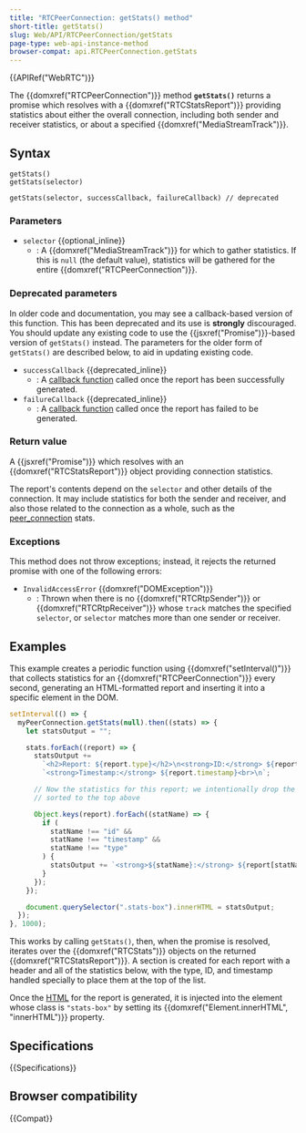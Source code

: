 ```yaml
---
title: "RTCPeerConnection: getStats() method"
short-title: getStats()
slug: Web/API/RTCPeerConnection/getStats
page-type: web-api-instance-method
browser-compat: api.RTCPeerConnection.getStats
---
```


{{APIRef("WebRTC")}}

The {{domxref("RTCPeerConnection")}} method **`getStats()`** returns a promise which resolves with a {{domxref("RTCStatsReport")}} providing statistics about either the overall connection, including both sender and receiver statistics, or about a specified {{domxref("MediaStreamTrack")}}.

## Syntax

```js-nolint
getStats()
getStats(selector)

getStats(selector, successCallback, failureCallback) // deprecated
```

### Parameters

- `selector` {{optional_inline}}
  - : A {{domxref("MediaStreamTrack")}} for which to gather statistics.
    If this is `null` (the default value), statistics will be gathered for the entire {{domxref("RTCPeerConnection")}}.

### Deprecated parameters

In older code and documentation, you may see a callback-based version of this function.
This has been deprecated and its use is **strongly** discouraged.
You should update any existing code to use the {{jsxref("Promise")}}-based version of `getStats()` instead.
The parameters for the older form of `getStats()` are described below, to aid in updating existing code.

- `successCallback` {{deprecated_inline}}
  - : A [callback function](/en-US/docs/Glossary/Callback_function) called once the report has been successfully generated.
- `failureCallback` {{deprecated_inline}}
  - : A [callback function](/en-US/docs/Glossary/Callback_function) called once the report has failed to be generated.

### Return value

A {{jsxref("Promise")}} which resolves with an {{domxref("RTCStatsReport")}} object providing connection statistics.

The report's contents depend on the `selector` and other details of the connection.
It may include statistics for both the sender and receiver, and also those related to the connection as a whole, such as the [peer_connection](/en-US/docs/Web/API/RTCStatsReport/peer_connection_stats) stats.

### Exceptions

This method does not throw exceptions; instead, it rejects the returned promise with one of the following errors:

- `InvalidAccessError` {{domxref("DOMException")}}
  - : Thrown when there is no {{domxref("RTCRtpSender")}} or {{domxref("RTCRtpReceiver")}} whose `track` matches the specified `selector`, or `selector` matches more than one sender or receiver.

## Examples

This example creates a periodic function using {{domxref("setInterval()")}} that collects statistics for an {{domxref("RTCPeerConnection")}} every second, generating an HTML-formatted report and inserting it into a specific element in the DOM.

```js
setInterval(() => {
  myPeerConnection.getStats(null).then((stats) => {
    let statsOutput = "";

    stats.forEach((report) => {
      statsOutput +=
        `<h2>Report: ${report.type}</h2>\n<strong>ID:</strong> ${report.id}<br>\n` +
        `<strong>Timestamp:</strong> ${report.timestamp}<br>\n`;

      // Now the statistics for this report; we intentionally drop the ones we
      // sorted to the top above

      Object.keys(report).forEach((statName) => {
        if (
          statName !== "id" &&
          statName !== "timestamp" &&
          statName !== "type"
        ) {
          statsOutput += `<strong>${statName}:</strong> ${report[statName]}<br>\n`;
        }
      });
    });

    document.querySelector(".stats-box").innerHTML = statsOutput;
  });
}, 1000);
```

This works by calling `getStats()`, then, when the promise is resolved, iterates over the {{domxref("RTCStats")}} objects on the returned {{domxref("RTCStatsReport")}}.
A section is created for each report with a header and all of the statistics below, with the type, ID, and timestamp handled specially to place them at the top of the list.

Once the [HTML](/en-US/docs/Web/HTML) for the report is generated, it is injected into the element whose class is `"stats-box"` by setting its {{domxref("Element.innerHTML", "innerHTML")}} property.

## Specifications

{{Specifications}}

## Browser compatibility

{{Compat}}
